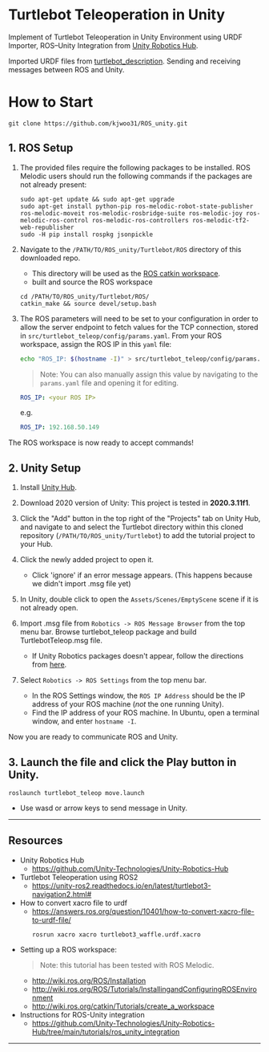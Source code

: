 # Turtlebot Teleoperation in Unity

Implement of Turtlebot Teleoperation in Unity Environment using URDF Importer, ROS–Unity Integration from [Unity Robotics Hub](https://github.com/Unity-Technologies/Unity-Robotics-Hub).

Imported URDF files from [turtlebot_description](https://github.com/turtlebot/turtlebot/tree/melodic/turtlebot_description/urdf). Sending and receiving messages between ROS and Unity.


# How to Start
```
git clone https://github.com/kjwoo31/ROS_unity.git
```

## 1. ROS Setup
1. The provided files require the following packages to be installed. ROS Melodic users should run the following commands if the packages are not already present:

   ```
   sudo apt-get update && sudo apt-get upgrade
   sudo apt-get install python-pip ros-melodic-robot-state-publisher ros-melodic-moveit ros-melodic-rosbridge-suite ros-melodic-joy ros-melodic-ros-control ros-melodic-ros-controllers ros-melodic-tf2-web-republisher
   sudo -H pip install rospkg jsonpickle
   ```

2. Navigate to the `/PATH/TO/ROS_unity/Turtlebot/ROS` directory of this downloaded repo.
   - This directory will be used as the [ROS catkin workspace](http://wiki.ros.org/catkin/Tutorials/using_a_workspace).
   - built and source the ROS workspace

    ```
    cd /PATH/TO/ROS_unity/Turtlebot/ROS/
    catkin_make && source devel/setup.bash
    ```

3. The ROS parameters will need to be set to your configuration in order to allow the server endpoint to fetch values for the TCP connection, stored in `src/turtlebot_teleop/config/params.yaml`. From your ROS workspace, assign the ROS IP in this `yaml` file:

    ```bash
    echo "ROS_IP: $(hostname -I)" > src/turtlebot_teleop/config/params.yaml
    ```

    > Note: You can also manually assign this value by navigating to the `params.yaml` file and opening it for editing.

    ```yaml
    ROS_IP: <your ROS IP>
    ```

    e.g.

    ```yaml
    ROS_IP: 192.168.50.149
    ```

The ROS workspace is now ready to accept commands!

## 2. Unity Setup
1. Install [Unity Hub](https://unity3d.com/get-unity/download).

1. Download 2020 version of Unity: This project is tested in **2020.3.11f1**.

1. Click the "Add" button in the top right of the "Projects" tab on Unity Hub, and navigate to and select the Turtlebot directory within this cloned repository (`/PATH/TO/ROS_unity/Turtlebot`) to add the tutorial project to your Hub.

1. Click the newly added project to open it.
   - Click 'ignore' if an error message appears. (This happens because we didn't import .msg file yet)

1. In Unity, double click to open the `Assets/Scenes/EmptyScene` scene if it is not already open.

1. Import .msg file from `Robotics -> ROS Message Browser` from the top menu bar. Browse turtlebot_teleop package and build TurtlebotTeleop.msg file.
   - If Unity Robotics packages doesn't appear, follow the directions from [here](https://github.com/Unity-Technologies/Unity-Robotics-Hub/blob/main/tutorials/quick_setup.md).

1. Select `Robotics -> ROS Settings` from the top menu bar.
   - In the ROS Settings window, the `ROS IP Address` should be the IP address of your ROS machine (*not* the one running Unity).
   - Find the IP address of your ROS machine. In Ubuntu, open a terminal window, and enter `hostname -I`.

Now you are ready to communicate ROS and Unity.


## 3. Launch the file and click the Play button in Unity.

```
roslaunch turtlebot_teleop move.launch
```
    
- Use wasd or arrow keys to send message in Unity.

---

## Resources
- Unity Robotics Hub
   - https://github.com/Unity-Technologies/Unity-Robotics-Hub
- Turtlebot Teleoperation using ROS2
   - https://unity-ros2.readthedocs.io/en/latest/turtlebot3-navigation2.html#
- How to convert xacro file to urdf
   - https://answers.ros.org/question/10401/how-to-convert-xacro-file-to-urdf-file/
     ```
     rosrun xacro xacro turtlebot3_waffle.urdf.xacro
     ```
- Setting up a ROS workspace:
   > Note: this tutorial has been tested with ROS Melodic.
   -  http://wiki.ros.org/ROS/Installation
   -  http://wiki.ros.org/ROS/Tutorials/InstallingandConfiguringROSEnvironment
   - http://wiki.ros.org/catkin/Tutorials/create_a_workspace
- Instructions for ROS-Unity integration
   - https://github.com/Unity-Technologies/Unity-Robotics-Hub/tree/main/tutorials/ros_unity_integration

---

